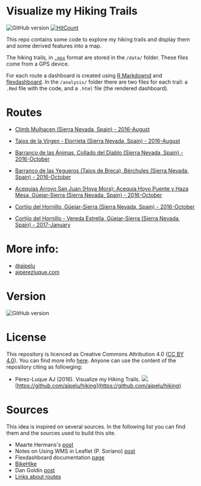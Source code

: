 Visualize my Hiking Trails 
=============

![GitHub version](https://img.shields.io/badge/version-1.0.0-green.svg)
[![HitCount](https://hitt.herokuapp.com/{ajpelu||org}/{hiking}.svg)](https://github.com/ajpelu/hiking)

This repo contains some code to explore my hiking trails and display them and some derived features into a map. 

The hiking trails, in [`.gpx`](http://www.topografix.com/gpx.asp) format are stored in the `/data/` folder. These files come from a GPS device. 

For each route a dashboard is created using [R Markdownd](http://rmarkdown.rstudio.com/) and [flexdashboard](http://rmarkdown.rstudio.com/flexdashboard/index.html). In the `/analysis/` folder there are two files for each trail: a `.Rmd` file with the code, and a `.html` file (the rendered dashboard). 



# Routes 
* [Climb Mulhacen (Sierra Nevada, Spain) - 2016-August](https://rawgit.com/ajpelu/hiking/master/analysis/2016_mulhacen.html) 

* [Tajos de la Virgen - Elorrieta (Sierra Nevada, Spain) - 2016-August](https://rawgit.com/ajpelu/hiking/master/analysis/2016_elorrieta.html)

* [Barranco de las Ánimas, Collado del Diablo (Sierra Nevada, Spain) - 2016-October](https://rawgit.com/ajpelu/hiking/master/analysis/2016_sn_barranco_Animas.html)

* [Barranco de las Yegueros (Tajos de Breca), Bérchules (Sierra Nevada, Spain) - 2016-October](https://rawgit.com/ajpelu/hiking/master/analysis/2016_sn_barranco_YeguerosBerchules.html)

* [Acequias Arroyo San Juan (Hoya Mora): Acequia Hoyo Puente y Haza Mesa, Güejar-Sierra (Sierra Nevada, Spain) - 2016-October](https://rawgit.com/ajpelu/hiking/master/analysis/2016_sn_acequias_ayo_SanJuan.html)

* [Cortijo del Hornillo, Güejar-Sierra (Sierra Nevada, Spain) - 2016-October](https://rawgit.com/ajpelu/hiking/master/analysis/2016_sn_cortijo_Hornillo.html)

* [Cortijo del Hornillo - Vereda Estrella, Güejar-Sierra (Sierra Nevada, Spain) - 2017-January](https://rawgit.com/ajpelu/hiking/master/analysis/2017_sn_Hornillo_Estrella.html)


# More info:
* [@ajpelu](https://twitter.com/ajpelu)
* [ajperezluque.com](http://ajperezluque.com)

# Version 
![GitHub version](https://img.shields.io/badge/version-1.0.0-green.svg)

# License 
This repository is licenced as Creative Commons Attribution 4.0 ([CC BY 4.0](https://creativecommons.org/licenses/by/4.0/)). You can find more info [here](/LICENSE). Anyone can use the content of the repository citing as followging:

* Pérez-Luque AJ (2016). Visualize my Hiking Trails. ![](https://img.shields.io/badge/version-1.0.0-green.svg). [https://github.com/ajpelu/hiking](https://github.com/ajpelu/hiking) 

# Sources
This idea is inspired on several sources. In the following list you can find them and the sources used to build this site. 

* Maarte Hermans's [post](http://mhermans.net/hiking-gpx-r-leaflet.html)
* Notes on Using WMS in Leaflet (P. Soriano) [post](http://sigdeletras.github.io/Leaflet.Spain.WMS/examples/)
* Flexdashboard documentation [page](http://rmarkdown.rstudio.com/flexdashboard/index.html)
* [BikeHike](http://bikehike.co.uk/index.php) 
* Dan Goldin [post](http://dangoldin.com/2014/02/05/visualizing-gps-data-in-r/) 
* [Links about routes](/man/Usefuls_Routes_Links.md)
 